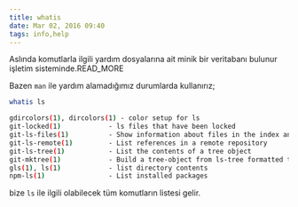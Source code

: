 ```yaml
---
title: whatis
date: Mar 02, 2016 09:40
tags: info,help
---
```

Aslında komutlarla ilgili yardım dosyalarına ait minik bir veritabanı
bulunur işletim sisteminde.READ_MORE

Bazen `man` ile yardım alamadığımız durumlarda kullanırız;

```bash
whatis ls

gdircolors(1), dircolors(1) - color setup for ls
git-locked(1)            - ls files that have been locked
git-ls-files(1)          - Show information about files in the index and the working tree
git-ls-remote(1)         - List references in a remote repository
git-ls-tree(1)           - List the contents of a tree object
git-mktree(1)            - Build a tree-object from ls-tree formatted text
gls(1), ls(1)            - list directory contents
npm-ls(1)                - List installed packages
```

bize `ls` ile ilgili olabilecek tüm komutların listesi gelir.